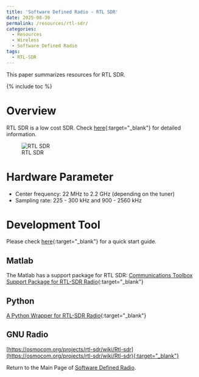 ```yaml
---
title: 'Software Defined Radio - RTL SDR'
date: 2025-08-30
permalink: /resources/rtl-sdr/
categories:
  - Resources
  - Wireless  
  - Software Defined Radio
tags: 
  - RTL-SDR
---
```


This paper summarizes resources for RTL SDR.

{% include toc %}

# Overview
RTL SDR is a low cost SDR. Check [here](https://www.rtl-sdr.com/about-rtl-sdr/){:target="_blank"} for detailed information.
<figure>
  <img src="{{site.url}}/images/sdr/rtl-sdr.jpg" alt="RTL SDR"/>
  <figcaption>RTL SDR</figcaption>
</figure>


# Hardware Parameter
* Center frequency: 22 MHz to 2.2 GHz (depending on the tuner)
* Sampling rate: 225 - 300 kHz and 900 - 2560 kHz

# Development Tool
Please check [here](https://www.rtl-sdr.com/rtl-sdr-quick-start-guide/){:target="_blank"} for a quick start guide.
## Matlab
The Matlab has a support package for RTL SDR: [Communications Toolbox Support Package for RTL-SDR Radio](https://uk.mathworks.com/help/supportpkg/rtlsdrradio/index.html){:target="_blank"}

## Python
[A Python Wrapper for RTL-SDR Radio](https://pypi.org/project/pyrtlsdr/){:target="_blank"}

## GNU Radio
[https://osmocom.org/projects/rtl-sdr/wiki/Rtl-sdr](https://osmocom.org/projects/rtl-sdr/wiki/Rtl-sdr){:target="_blank"}

Return to the Main Page of [Software Defined Radio](/resources/sdr/).
